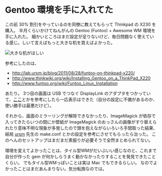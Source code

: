# Gentoo 環境を手に入れてた

この前 30% 割引をやっているのを同僚に教えてもらって Thinkpad の X230 を購入。
半月くらいかけてねんがんの Gentoo (Funtoo) + Awesome WM 環境を手に入れた。
細かいところはまだ設定が足りないけど、毎日問題なく使えている感じ。しいて言えばもっと大きな机を買えばよかった。

![大きな机がほしい](http://distilleryimage3.instagram.com/1da383da056111e2b70422000a1e8867_7.jpg)

参考にしたのは、

* http://lab.ursm.jp/blog/2011/08/28/funtoo-on-thinkpad-x220/
* http://www.thinkwiki.org/wiki/Installing_Gentoo_on_a_ThinkPad_X220
* http://www.funtoo.org/wiki/Funtoo_Linux_Installation

あたり。
3つ目の画面は USB でつなぐ DisplayLink のアダプタをつかっていて、[ここ](http://wiki.gentoo.org/wiki/DisplayLink)とかを参考にしたら一応表示はできた（自分の設定に不備があるのか、使い勝手は最悪だけど）。

それから、画面のミラーリングが解除できなかったり、ImageMagick が依存で入ってきたらいつの間にか壁紙が ImageMagick のおっさんの画像がすり替えられたり意味不明な現象が多発したので頭を抱えながらいろいろ手間取った結果、結局 [ursm](https://twitter.com/ursm) 先生の make.conf とかの設定を参考にさせてもらったら治った。
このへんのセットアップはまだまだ素振りが必要そうで全然まとめられてない。

環境を変えてよかったことは、タイル型WMがだいぶいい感じなのと、これまで自分が作った gem が何かしらうまく動かなかったりすることを発見できたことくらい。
でもタイル型WMっぽいことは実は Mac でもできるらしい。
なのでよかったことはまだあんまりない。気分転換なのでは。
